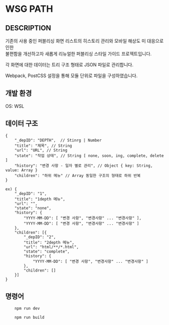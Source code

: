 # WSG PATH

## DESCRIPTION

기존의 사용 중인 퍼블리싱 화면 리스트의 히스토리 관리와 모바일 해상도 미 대응으로 인한   
불편함을 개선하고자 새롭게 리뉴얼한 퍼블리싱 스타일 가이드 프로젝트입니다.

각 화면에 대한 데이터는 트리 구조 형태로 JSON 파일로 관리합니다.

Webpack, PostCSS 설정을 통해 모듈 단위로 파일을 구성하였습니다.

## 개발 환경      
OS: WSL

## 데이터 구조 
```
{
    "_depID": "DEPTH",  // Stinrg | Number
    "title": "제목", // String
    "url": "URL", // String
    "state": "작업 상태", // String [ none, soon, ing, complete, delete ]
    "history": "변경 사항 - 일자 별로 관리", // Object { key: String, value: Array }
    "children": "하위 메뉴" // Array 동일한 구조의 형태로 하위 반복
}

ex) {
    "_depID": "1",
    "title": "1depth 메뉴",
    "url": "",
    "state": "none",
    "history": {
        "YYYY-MM-DD": [ "변경 사항", "변경사항" ... "변경사항" ],
        "YYYY-MM-DD": [ "변경 사항", "변경사항" ... "변경사항" ]
    },
    "children": [{
        "_depID": "2",
        "title": "2depth 메뉴",
        "url": "html/**/*.html",
        "state": "complete",
        "history": {
            "YYYY-MM-DD": [ "변경 사항", "변경사항" ... "변경사항" ]
        },
        "children": []
    }]
}
```

## 명령어
```
    npm run dev
```

```
    npm run build
```
